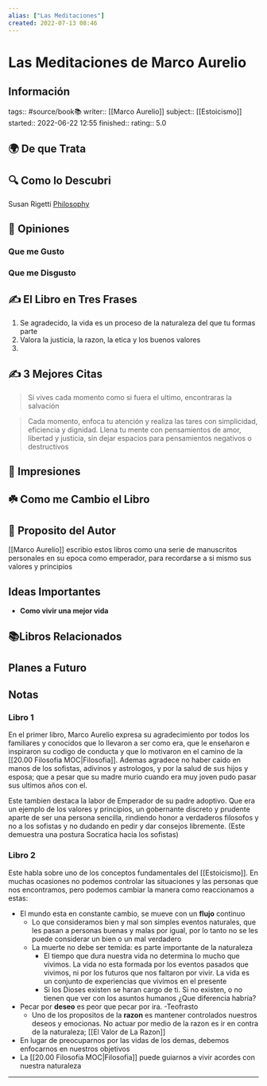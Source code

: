 ```yaml
---
alias: ["Las Meditaciones"]
created: 2022-07-13 08:46
---
```

# Las Meditaciones de Marco Aurelio
## Información
tags:: #source/book📚 
writer:: [[Marco Aurelio]]
subject:: [[Estoicismo]]
started:: 2022-06-22 12:55
finished::
rating:: 5.0

## 🌍 De que Trata


## 🔍 Como lo Descubri
Susan Rigetti [Philosophy](https://www.susanrigetti.com/philosophy)

## 🧠 Opiniones

### Que me Gusto

### Que me Disgusto

## ✍️ El Libro en Tres Frases
1. Se agradecido, la vida es un proceso de la naturaleza del que tu formas parte
2. Valora la justicia, la razon, la etica y los buenos valores 
3. 

## ✍️ 3 Mejores Citas
>Si vives cada momento como si fuera el ultimo, encontraras la salvación

>Cada momento, enfoca tu atención y realiza las tares con simplicidad, eficiencia y dignidad. Llena tu mente con pensamientos de amor, libertad y justicia, sin dejar espacios para pensamientos negativos o destructivos

>

## 🎨 Impresiones

## ☘️ Como me Cambio el Libro

## 📒 Proposito del Autor
[[Marco Aurelio]] escribio estos libros como una serie de manuscritos personales en su epoca como emperador, para recordarse a si mismo sus valores y principios

## Ideas Importantes
- **Como vivir una mejor vida**

## 📚Libros Relacionados

## Planes a Futuro

## Notas
### Libro 1
En el primer libro, Marco Aurelio expresa su agradecimiento por todos los familiares y conocidos que lo llevaron a ser como era, que le enseñaron e inspiraron su codigo de conducta y que lo motivaron en el camino de la [[20.00 Filosofia MOC|Filosofia]]. Ademas agradece no haber caido en manos de los sofistas, adivinos y astrologos, y por la salud de sus hijos y esposa; que a pesar que su madre murio cuando era muy joven pudo pasar sus ultimos años con el.

Este tambien destaca la labor de Emperador de su padre adoptivo. Que era un ejemplo de los valores y principios, un gobernante discreto y prudente aparte de ser una persona sencilla, rindiendo honor a verdaderos filosofos y no a los sofistas y no dudando en pedir y dar consejos libremente.
(Este demuestra una postura Socratica hacia los sofistas)

### Libro 2
Este habla sobre uno de los conceptos fundamentales del [[Estoicismo]]. En muchas ocasiones no podemos controlar las situaciones y las personas que nos encontramos, pero podemos cambiar la manera como reaccionamos a estas:
- El mundo esta en constante cambio, se mueve con un **flujo** continuo
	- Lo que consideramos bien y mal son simples eventos naturales, que les pasan a personas buenas y malas por igual, por lo tanto no se les puede considerar un bien o un mal verdadero
	- La muerte no debe ser temida: es parte importante de la naturaleza
		- El tiempo que dura nuestra vida no determina lo mucho que vivimos. La vida no esta  formada por los eventos pasados que vivimos, ni por los futuros que nos faltaron por vivir. La vida es un conjunto de experiencias que vivimos en el presente
		- Si los Dioses existen se haran cargo de ti. Si no existen, o no tienen que ver con los asuntos humanos ¿Que diferencia habría?
- Pecar por **deseo** es peor que pecar por ira. -Teofrasto
	- Uno de los propositos de la **razon** es mantener controlados nuestros deseos y emocionas. No actuar por medio de la razon es ir en contra de la naturaleza; [[El Valor de La Razon]]
- En lugar de preocuparnos por las vidas de los demas, debemos enfocarnos en nuestros objetivos
- La [[20.00 Filosofia MOC|Filosofia]] puede guiarnos a vivir acordes con nuestra naturaleza
___



